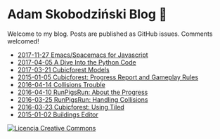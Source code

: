 # Adam Skobodziński Blog :orange_book:

Welcome to my blog. Posts are published as GitHub issues. Comments welcomed!

* [2017-11-27 Emacs/Spacemacs for Javascript](https://github.com/adamskopl/blog/issues/2)
* [2017-04-05 A Dive Into the Python Code](https://github.com/adamskopl/blog/issues/3)
* [2017-03-21 Cubicforest Models](https://github.com/adamskopl/blog/issues/6)
* [2015-01-05 Cubicforest: Progress Report and Gameplay Rules](https://github.com/adamskopl/blog/issues/7)
* [2016-04-14 Collisions Trouble](https://github.com/adamskopl/blog/issues/5)
* [2016-04-10 RunPigsRun: About the Progress](https://github.com/adamskopl/blog/issues/8)
* [2016-03-25 RunPigsRun: Handling Collisions](https://github.com/adamskopl/blog/issues/9)
* [2016-03-23 Cubicforest: Using Tiled](https://github.com/adamskopl/blog/issues/1)
* [2015-01-02 Buildings Editor](https://github.com/adamskopl/blog/issues/4)

<a class="footer-link" rel="license" href="http://creativecommons.org/licenses/by/4.0/"><img alt="Licencja Creative Commons" style="border-width:0" src="https://i.creativecommons.org/l/by/4.0/80x15.png"></a>
